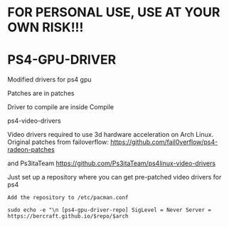 # FOR PERSONAL USE, USE AT YOUR OWN RISK!!!

# PS4-GPU-DRIVER
Modified drivers for ps4 gpu

Patches are in patches

Driver to compile are inside Compile

ps4-video-drivers

Video drivers required to use 3d hardware acceleration on Arch Linux. Original patches from failoverflow: https://github.com/fail0verflow/ps4-radeon-patches

and   Ps3itaTeam   https://github.com/Ps3itaTeam/ps4linux-video-drivers

Just set up a repository where you can get pre-patched video drivers for ps4

    Add the repository to /etc/pacman.conf
    
    sudo echo -e "\n [ps4-gpu-driver-repo] SigLevel = Never Server = https://bercraft.github.io/$repo/$arch
